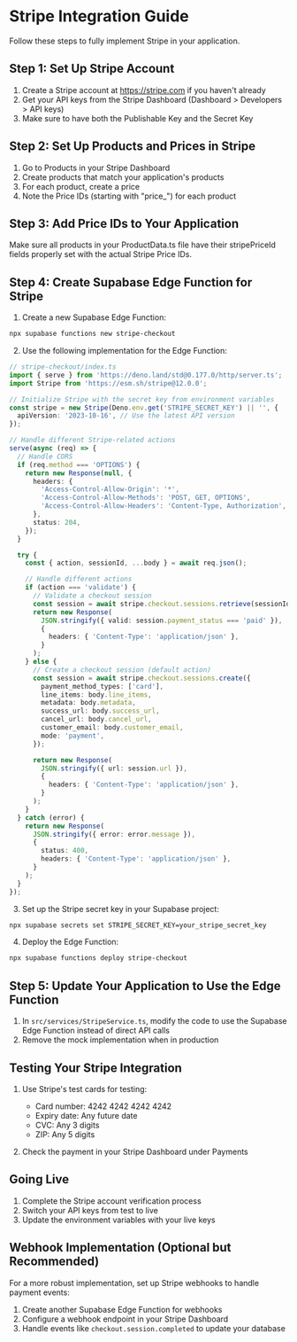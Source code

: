 
# Stripe Integration Guide

Follow these steps to fully implement Stripe in your application.

## Step 1: Set Up Stripe Account

1. Create a Stripe account at https://stripe.com if you haven't already
2. Get your API keys from the Stripe Dashboard (Dashboard > Developers > API keys)
3. Make sure to have both the Publishable Key and the Secret Key

## Step 2: Set Up Products and Prices in Stripe

1. Go to Products in your Stripe Dashboard
2. Create products that match your application's products
3. For each product, create a price
4. Note the Price IDs (starting with "price_") for each product

## Step 3: Add Price IDs to Your Application

Make sure all products in your ProductData.ts file have their stripePriceId fields properly set with the actual Stripe Price IDs.

## Step 4: Create Supabase Edge Function for Stripe

1. Create a new Supabase Edge Function:

```bash
npx supabase functions new stripe-checkout
```

2. Use the following implementation for the Edge Function:

```typescript
// stripe-checkout/index.ts
import { serve } from 'https://deno.land/std@0.177.0/http/server.ts';
import Stripe from 'https://esm.sh/stripe@12.0.0';

// Initialize Stripe with the secret key from environment variables
const stripe = new Stripe(Deno.env.get('STRIPE_SECRET_KEY') || '', {
  apiVersion: '2023-10-16', // Use the latest API version
});

// Handle different Stripe-related actions
serve(async (req) => {
  // Handle CORS
  if (req.method === 'OPTIONS') {
    return new Response(null, {
      headers: {
        'Access-Control-Allow-Origin': '*',
        'Access-Control-Allow-Methods': 'POST, GET, OPTIONS',
        'Access-Control-Allow-Headers': 'Content-Type, Authorization',
      },
      status: 204,
    });
  }

  try {
    const { action, sessionId, ...body } = await req.json();

    // Handle different actions
    if (action === 'validate') {
      // Validate a checkout session
      const session = await stripe.checkout.sessions.retrieve(sessionId);
      return new Response(
        JSON.stringify({ valid: session.payment_status === 'paid' }),
        {
          headers: { 'Content-Type': 'application/json' },
        }
      );
    } else {
      // Create a checkout session (default action)
      const session = await stripe.checkout.sessions.create({
        payment_method_types: ['card'],
        line_items: body.line_items,
        metadata: body.metadata,
        success_url: body.success_url,
        cancel_url: body.cancel_url,
        customer_email: body.customer_email,
        mode: 'payment',
      });

      return new Response(
        JSON.stringify({ url: session.url }),
        {
          headers: { 'Content-Type': 'application/json' },
        }
      );
    }
  } catch (error) {
    return new Response(
      JSON.stringify({ error: error.message }),
      {
        status: 400,
        headers: { 'Content-Type': 'application/json' },
      }
    );
  }
});
```

3. Set up the Stripe secret key in your Supabase project:

```bash
npx supabase secrets set STRIPE_SECRET_KEY=your_stripe_secret_key
```

4. Deploy the Edge Function:

```bash
npx supabase functions deploy stripe-checkout
```

## Step 5: Update Your Application to Use the Edge Function

1. In `src/services/StripeService.ts`, modify the code to use the Supabase Edge Function instead of direct API calls
2. Remove the mock implementation when in production

## Testing Your Stripe Integration

1. Use Stripe's test cards for testing:
   - Card number: 4242 4242 4242 4242
   - Expiry date: Any future date
   - CVC: Any 3 digits
   - ZIP: Any 5 digits

2. Check the payment in your Stripe Dashboard under Payments

## Going Live

1. Complete the Stripe account verification process
2. Switch your API keys from test to live
3. Update the environment variables with your live keys

## Webhook Implementation (Optional but Recommended)

For a more robust implementation, set up Stripe webhooks to handle payment events:

1. Create another Supabase Edge Function for webhooks
2. Configure a webhook endpoint in your Stripe Dashboard
3. Handle events like `checkout.session.completed` to update your database


